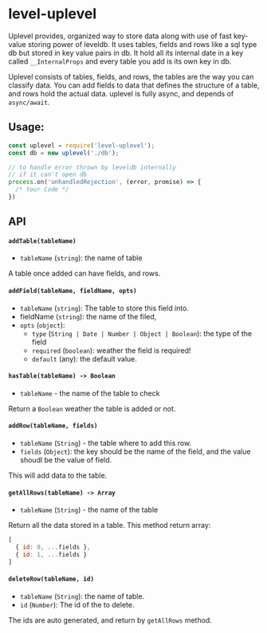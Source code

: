 # level-uplevel

Uplevel provides, organized way to store data along with
use of fast key-value storing power of leveldb. It uses
tables, fields and rows like a sql type db but stored in
key value pairs in db. It hold all its internal date in a key
called `__InternalProps` and every table you add is its own key in db.

Uplevel consists of tables, fields, and rows, the tables
are the way you can classify data. You can add fields to data
that defines the structure of a table, and rows hold the actual data.
uplevel is fully async, and depends of `async/await`.

## Usage:
```javascript
const uplevel = require('level-uplevel');
const db = new uplevel('./db');

// to handle error thrown by leveldb internally
// if it can't open db
process.on('unhandledRejection', (error, promise) => {
  /* Your Code */
})
```

## API

#### `addTable(tableName)`
  - `tableName` (`string`):  the name of table

A table once added can have fields, and rows.

#### `addField(tableName, fieldName, opts)`
  - `tableName` (`string`): The table to store this
  field into.
  - fieldName (`string`): the name of the filed,
  - `opts` (`object`):
    * `type` (`String | Date | Number | Object | Boolean`):
      the type of the field
    * `required` (`boolean`): weather the field is required!
    * `default` (any): the default value.

#### `hasTable(tableName) -> Boolean`
  - `tableName` - the name of the table to check

  Return a `Boolean` weather the table is added or not.

#### `addRow(tableName, fields)`
  - `tableName` (`String`) - the table where to add this row.
  - `fields` (`Object`): the key should be the name of the field,
    and the value shoudl be the value of field.

  This will add data to the table.

#### `getAllRows(tableName) -> Array`
  - `tableName` (`String`) - the name of the table

Return all the data stored in a table. This method return array:
```javascript
[
  { id: 0, ...fields },
  { id: 1, ...fields }
]
```

#### `deleteRow(tableName, id)`
  - `tableName` (`String`): the name of table.
  - `id` (`Number`): The id of the to delete.

  The ids are auto generated, and return by `getAllRows` method.
